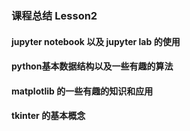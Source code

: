 ### 课程总结 Lesson2

#### jupyter notebook 以及 jupyter lab 的使用

#### python基本数据结构以及一些有趣的算法

#### matplotlib 的一些有趣的知识和应用

#### tkinter 的基本概念

